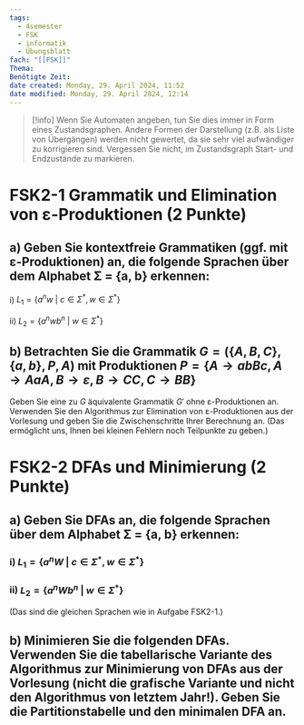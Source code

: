 ```yaml
---
tags:
  - 4semester
  - FSK
  - informatik
  - Übungsblatt
fach: "[[FSK]]"
Thema: 
Benötigte Zeit:
date created: Monday, 29. April 2024, 11:52
date modified: Monday, 29. April 2024, 12:14
---
```


> [!info] 
> Wenn Sie Automaten angeben, tun Sie dies immer in Form eines Zustandsgraphen. Andere Formen der Darstellung (z.B. als Liste von Übergängen) werden nicht gewertet, da sie sehr viel aufwändiger zu korrigieren sind. Vergessen Sie nicht, im Zustandsgraph Start- und Endzustände zu markieren.
# FSK2-1 Grammatik und Elimination von ε-Produktionen (2 Punkte)

## a) Geben Sie kontextfreie Grammatiken (ggf. mit ε-Produktionen) an, die folgende Sprachen über dem Alphabet Σ = {a, b} erkennen:

i) $L_1 = \{a^n w \ | \ c \in \Sigma^*, w \in \Sigma^*\}$

ii) $L_2 = \{a^n w b^n \ | \ w \in \Sigma^*\}$

## b) Betrachten Sie die Grammatik $G = (\{A, B, C\}, \{a, b\}, P, A)$ mit Produktionen $P = \{A \rightarrow abBc, A \rightarrow AaA, B \rightarrow \varepsilon, B \rightarrow CC, C \rightarrow BB\}$

Geben Sie eine zu $G$ äquivalente Grammatik $G'$ ohne ε-Produktionen an. Verwenden Sie den Algorithmus zur Elimination von ε-Produktionen aus der Vorlesung und geben Sie die Zwischenschritte Ihrer Berechnung an. (Das ermöglicht uns, Ihnen bei kleinen Fehlern noch Teilpunkte zu geben.)

# FSK2-2 DFAs und Minimierung (2 Punkte)

## a) Geben Sie DFAs an, die folgende Sprachen über dem Alphabet Σ = {a, b} erkennen:

### i) $L_1 = \{a^n W \ | \ c \in \Sigma^*, w \in \Sigma^*\}$

### ii) $L_2 = \{a^n W b^n \ | \ w \in \Sigma^*\}$

(Das sind die gleichen Sprachen wie in Aufgabe FSK2-1.)

## b) Minimieren Sie die folgenden DFAs. Verwenden Sie die tabellarische Variante des Algorithmus zur Minimierung von DFAs aus der Vorlesung (nicht die grafische Variante und nicht den Algorithmus von letztem Jahr!). Geben Sie die Partitionstabelle und den minimalen DFA an.

